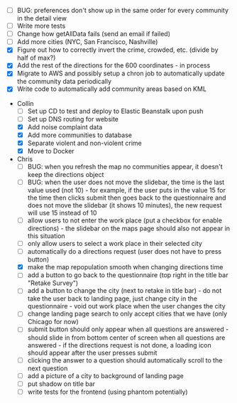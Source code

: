 - [ ] BUG: preferences don't show up in the same order for every community in the detail view
- [ ] Write more tests
- [ ] Change how getAllData fails (send an email if failed)
- [ ] Add more cities (NYC, San Francisco, Nashville)
- [x] Figure out how to correctly invert the crime, crowded, etc. (divide by half of max?)
- [x] Add the rest of the directions for the 600 coordinates - in process
- [x] Migrate to AWS and possibly setup a chron job to automatically update the community data periodically
- [x] Write code to automatically add community areas based on KML
- Collin
  - [ ] Set up CD to test and deploy to Elastic Beanstalk upon push
  - [ ] Set up DNS routing for website
  - [x] Add noise complaint data
  - [x] Add more communities to database
  - [x] Separate violent and non-violent crime
  - [x] Move to Docker
- Chris
  - [ ] BUG: when you refresh the map no communities appear, it doesn't keep the directions object
  - [ ] BUG: when the user does not move the slidebar, the time is the last value used (not 10)
        - for example, if the user puts in the value 15 for the time then clicks submit then goes back to the questionnaire
        and does not move the slidebar (it shows 10 minutes), the new request will use 15 instead of 10
  - [ ] allow users to not enter the work place (put a checkbox for enable directions)
        - the slidebar on the maps page should also not appear in this situation
  - [ ] only allow users to select a work place in their selected city
  - [ ] automatically do a directions request (user does not have to press button)
  - [x] make the map repopulation smooth when changing directions time
  - [ ] add a button to go back to the questionnaire (top right in the title bar "Retake Survey")
  - [ ] add a button to change the city (next to retake in title bar)
        - do not take the user back to landing page, just change city in the questionnaire
        - void out work place when the user changes the city
  - [ ] change landing page search to only accept cities that we have (only Chicago for now)
  - [ ] submit button should only appear when all questions are answered
        - should slide in from bottom center of screen when all questions are answered
        - if the directions request is not done, a loading icon should appear after the user presses submit
  - [ ] clicking the answer to a question should automatically scroll to the next question
  - [ ] add a picture of a city to background of landing page
  - [ ] put shadow on title bar
  - [ ] write tests for the frontend (using phantom potentially)
